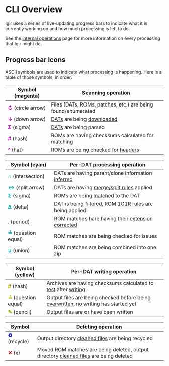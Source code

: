 # CLI Overview

Igir uses a series of live-updating progress bars to indicate what it is currently working on and how much processing is left to do.

<script src="https://asciinema.org/a/bZHvtbqyQlRfkHIuZXxmtDbiU.js" id="asciicast-bZHvtbqyQlRfkHIuZXxmtDbiU" async="true"></script>

See the [internal operations](advanced/internals.md#order-of-operations) page for more information on every processing that Igir might do.

## Progress bar icons

ASCII symbols are used to indicate what processing is happening. Here is a table of those symbols, in order:

| Symbol (magenta)                                           | Scanning operation                                                                        |
|------------------------------------------------------------|-------------------------------------------------------------------------------------------|
| <span style="color:#AA00AA"><b>↻</b></span> (circle arrow) | Files (DATs, ROMs, patches, etc.) are being found/enumerated                              |
| <span style="color:#AA00AA"><b>↓</b></span> (down arrow)   | [DATs](dats/introduction.md) are being [downloaded](dats/processing.md#scanning-for-dats) |
| <span style="color:#AA00AA"><b>Σ</b></span> (sigma)        | [DATs](dats/introduction.md) are being parsed                                             |
| <span style="color:#AA00AA"><b>#</b></span> (hash)         | ROMs are having checksums calculated for [matching](roms/matching.md)                     |
| <span style="color:#AA00AA"><b>^</b></span> (hat)          | ROMs are being checked for [headers](roms/headers.md)                                     |

| Symbol (cyan)                                                | Per-DAT processing operation                                                                                                                           |
|--------------------------------------------------------------|--------------------------------------------------------------------------------------------------------------------------------------------------------|
| <span style="color:#00AAAA"><b>∩</b></span> (intersection)   | DATs are having parent/clone information [inferred](dats/processing.md#parentclone-inference)                                                          |
| <span style="color:#00AAAA"><b>↔</b></span> (split arrow)    | DATs are having [merge/split rules](usage/arcade.md#rom-set-merge-types) applied                                                                       |
| <span style="color:#00AAAA"><b>Σ</b></span> (sigma)          | ROMs are being [matched](roms/matching.md) to the DAT                                                                                                  |
| <span style="color:#00AAAA"><b>∆</b></span> (delta)          | DAT is being [filtered](roms/filtering-preferences.md#filters), ROM [1G1R rules](roms/filtering-preferences.md#preferences-for-1g1r) are being applied |
| <span style="color:#00AAAA"><b>.</b></span> (period)         | ROM matches hare having their [extension corrected](output/options.md#fixing-rom-extensions)                                                           |
| <span style="color:#00AAAA"><b>≟</b></span> (question equal) | ROM matches are being checked for issues                                                                                                               |
| <span style="color:#00AAAA"><b>∪</b></span> (union)          | ROM matches are being combined into one zip                                                                                                            |

| Symbol (yellow)                                              | Per-DAT writing operation                                                                                                  |
|--------------------------------------------------------------|----------------------------------------------------------------------------------------------------------------------------|
| <span style="color:#AAAA00"><b>#</b></span> (hash)           | Archives are having checksums calculated to [test](commands.md#test) after [writing](commands.md#rom-writing)              |
| <span style="color:#AAAA00"><b>≟</b></span> (question equal) | Output files are being checked before being [overwritten](output/options.md#overwriting-files), no writing has started yet |
| <span style="color:#AAAA00"><b>✎</b></span> (pencil)         | Output files are or have been written                                                                                      |

| Symbol                                                | Deleting operation                                                                                          |
|-------------------------------------------------------|-------------------------------------------------------------------------------------------------------------|
| <span style="color:#0000AA"><b>♻</b></span> (recycle) | Output directory [cleaned files](output/cleaning.md) are being recycled                                     |
| <span style="color:#AA0000"><b>✕</b></span> (x)       | Moved ROM matches are being deleted, output directory [cleaned files](output/cleaning.md) are being deleted |
